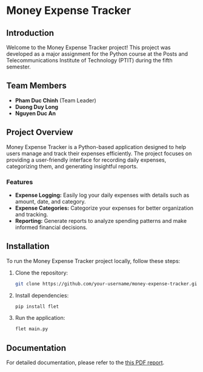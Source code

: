 # Money Expense Tracker

## Introduction

Welcome to the Money Expense Tracker project! This project was developed as a major assignment for the Python course at the Posts and Telecommunications Institute of Technology (PTIT) during the fifth semester.

## Team Members

- **Pham Duc Chinh** (Team Leader)
- **Duong Duy Long**
- **Nguyen Duc An**

## Project Overview

Money Expense Tracker is a Python-based application designed to help users manage and track their expenses efficiently. The project focuses on providing a user-friendly interface for recording daily expenses, categorizing them, and generating insightful reports.

### Features

- **Expense Logging:** Easily log your daily expenses with details such as amount, date, and category.
- **Expense Categories:** Categorize your expenses for better organization and tracking.
- **Reporting:** Generate reports to analyze spending patterns and make informed financial decisions.

## Installation

To run the Money Expense Tracker project locally, follow these steps:

1. Clone the repository:
   ```bash
   git clone https://github.com/your-username/money-expense-tracker.git
   ```
   
2. Install dependencies:
   ```bash
   pip install flet
   ```

3. Run the application:
   ```bash
   flet main.py
   ```

## Documentation

For detailed documentation, please refer to the [this PDF report](https://drive.google.com/file/d/1BAdVQX0tuNx0kFezgmIACgrF3ujIv7tp/view?usp=sharing).
